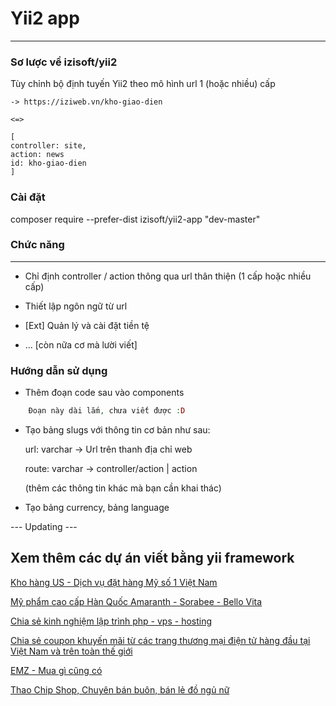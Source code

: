 # Yii2 app
---------------------------------------------------------------

### Sơ lược về izisoft/yii2
Tùy chỉnh bộ định tuyến Yii2 theo mô hình url 1 (hoặc nhiều) cấp

	-> https://iziweb.vn/kho-giao-dien
	
	<=>

	[
	controller: site,
	action: news
	id: kho-giao-dien
	]

### Cài đặt
composer require --prefer-dist izisoft/yii2-app "dev-master"

### Chức năng
-------------
* Chỉ định  controller / action thông qua url thân thiện (1 cấp hoặc nhiều cấp)
* Thiết lập ngôn ngữ từ url
* [Ext] Quản lý và cài đặt tiền tệ

* ... [còn nữa cơ mà lười viết]
### Hướng dẫn sử dụng
* Thêm đoạn code sau vào components
```php
	Đoạn này dài lắm, chưa viết được :D
  ```
* Tạo bảng slugs với thông tin cơ bản như sau:

	url: varchar -> Url trên thanh địa chỉ web

	route: varchar -> controller/action | action
	 
	(thêm các thông tin khác mà bạn cần khai thác)
* Tạo bảng currency, bảng language 

--- Updating --- 

	
Xem thêm các dự án viết bằng yii framework
-----

[Kho hàng US - Dịch vụ đặt hàng Mỹ số 1 Việt Nam](https://www.khohangus.com)

[Mỹ phẩm cao cấp Hàn Quốc Amaranth - Sorabee - Bello Vita](https://www.amaranth.com.vn)

[Chia sẻ kinh nghiệm lập trình php - vps - hosting](https://www.truongbui.com)

[Chia sẻ coupon khuyến mãi từ các trang thương mại điện tử hàng đầu tại Việt Nam và trên toàn thế giới](https://www.phutchot.com)

[EMZ - Mua gì cũng có](https://www.emz.vn)

[Thao Chip Shop, Chuyên bán buôn, bán lẻ đồ ngủ nữ](https://thaochip.com)

